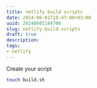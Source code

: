 ```yaml
---
title: netlify build scripts
date: 2024-06-01T18:47:00+03:00
uuid: 20240601184700
slug: netlify-build-scripts
draft: true
description: 
tags: 
- netlify
---
```



Create your script

```bash
touch build.sh
```
